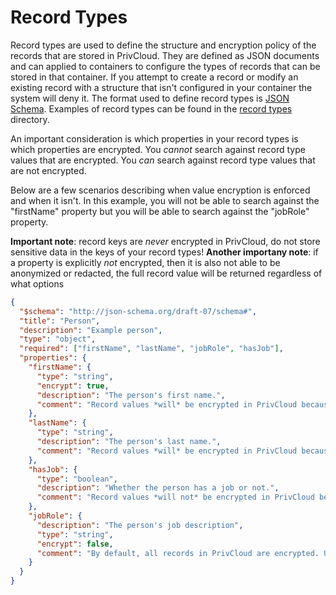 # Record Types
Record types are used to define the structure and encryption policy of the records that are stored in PrivCloud. They are 
defined as JSON documents and can applied to containers to configure the types of records that can be stored in that 
container. If you attempt to create a record or modify an existing record with a structure that isn't configured in your container
the system will deny it. The format used to define record types is [JSON Schema](https://json-schema.org/). Examples of record types 
can be found in the [record types](examples/record_types) directory.

An important consideration is which properties in your record types is which properties are encrypted. You *cannot* search against 
record type values that are encrypted. You *can* search against record type values that are not encrypted.

Below are a few scenarios describing when value encryption is enforced and when it isn't. In this example, you will not be
able to search against the "firstName" property but you will be able to search against the "jobRole" property. 

**Important note**: record keys are *never* encrypted in PrivCloud, do not store sensitive data in the keys of your record types!
**Another importany note**: if a property is explicitly *not* encrypted, then it is also not able to be anonymized or redacted, the full record value will be returned regardless of what options 

```json
{
  "$schema": "http://json-schema.org/draft-07/schema#",
  "title": "Person",
  "description": "Example person",
  "type": "object",
  "required": ["firstName", "lastName", "jobRole", "hasJob"],
  "properties": {
    "firstName": {
      "type": "string",
      "encrypt": true,
      "description": "The person's first name.",
      "comment": "Record values *will* be encrypted in PrivCloud because of the explicit encrypt=true"
    },
    "lastName": {
      "type": "string",
      "description": "The person's last name.",
      "comment": "Record values *will* be encrypted in PrivCloud because we encrypt by default if no setting is provided"
    },
    "hasJob": {
      "type": "boolean",
      "description": "Whether the person has a job or not.",
      "comment": "Record values *will not* be encrypted in PrivCloud because booleans are not encrypted"
    },
    "jobRole": {
      "description": "The person's job description",
      "type": "string",
      "encrypt": false,
      "comment": "By default, all records in PrivCloud are encrypted. Use 'encrypt': false to store the data in PrivCloud unencrypted. This is useful for searching and reporting."
    }
  }
}
```